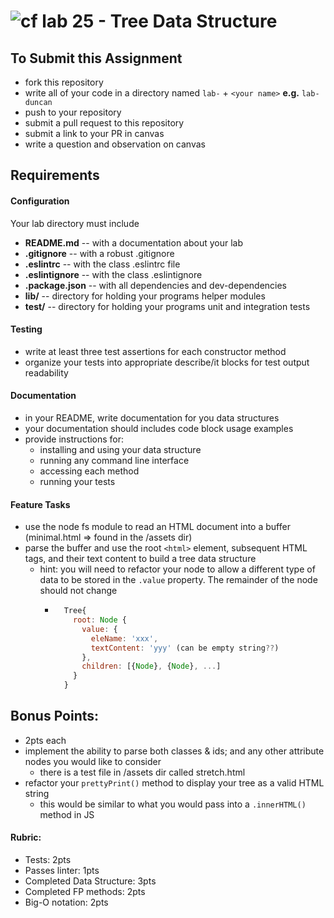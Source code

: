 ![cf](http://i.imgur.com/7v5ASc8.png) lab 25 - Tree Data Structure
====

## To Submit this Assignment
  * fork this repository
  * write all of your code in a directory named `lab-` + `<your name>` **e.g.** `lab-duncan`
  * push to your repository
  * submit a pull request to this repository
  * submit a link to your PR in canvas
  * write a question and observation on canvas

## Requirements  
#### Configuration  
  <!-- list of files, configurations, tools, etc that are required -->
  Your lab directory must include  
  * **README.md** -- with a documentation about your lab
  * **.gitignore** -- with a robust .gitignore
  * **.eslintrc** -- with the class .eslintrc file
  * **.eslintignore** -- with the class .eslintignore
  * **.package.json** -- with all dependencies and dev-dependencies
  * **lib/** -- directory for holding your programs helper modules
  * **test/** -- directory for holding your programs unit and integration tests

#### Testing  
  * write at least three test assertions for each constructor method
  * organize your tests into appropriate describe/it blocks for test output readability

####  Documentation  
  * in your README, write documentation for you data structures
  * your documentation should includes code block usage examples
  * provide instructions for:
    * installing and using your data structure
    * running any command line interface
    * accessing each method
    * running your tests

#### Feature Tasks  
  * use the node fs module to read an HTML document into a buffer (minimal.html => found in the /assets dir)
  * parse the buffer and use the root `<html>` element, subsequent HTML tags, and their text content to build a tree data structure
    * hint: you will need to refactor your node to allow a different type of data to be stored in the `.value` property. The remainder of the node should not change
      * ```javascript
          Tree{
            root: Node {
              value: {
                eleName: 'xxx',
                textContent: 'yyy' (can be empty string??)
              },
              children: [{Node}, {Node}, ...]
            }
          }
        ```

## Bonus Points:
  * 2pts each
  * implement the ability to parse both classes & ids; and any other attribute nodes you would like to consider
    * there is a test file in /assets dir called stretch.html
  * refactor your `prettyPrint()` method to display your tree as a valid HTML string
    * this would be similar to what you would pass into a `.innerHTML()` method in JS

#### Rubric:
  * Tests: 2pts
  * Passes linter: 1pts
  * Completed Data Structure: 3pts
  * Completed FP methods: 2pts
  * Big-O notation: 2pts
